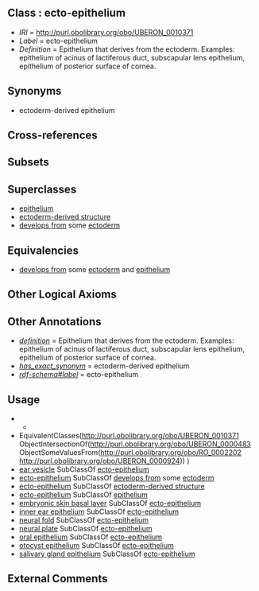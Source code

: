 
## Class : ecto-epithelium

 * *IRI* = http://purl.obolibrary.org/obo/UBERON_0010371
 * *Label* = ecto-epithelium
 * *Definition* = Epithelium that derives from the ectoderm. Examples: epithelium of acinus of lactiferous duct, subscapular lens epithelium, epithelium of posterior surface of cornea.

## Synonyms

 * ectoderm-derived epithelium

## Cross-references


## Subsets


## Superclasses

 * [epithelium](../../UBERON/83/UBERON_0000483.md)
 * [ectoderm-derived structure](../../UBERON/21/UBERON_0004121.md)
 * [develops from](../../RO/02/RO_0002202.md) some [ectoderm](../../UBERON/24/UBERON_0000924.md)

## Equivalencies

 * [develops from](../../RO/02/RO_0002202.md) some [ectoderm](../../UBERON/24/UBERON_0000924.md) and [epithelium](../../UBERON/83/UBERON_0000483.md)

## Other Logical Axioms


## Other Annotations

 * *[definition](../../IAO/15/IAO_0000115.md)* = Epithelium that derives from the ectoderm. Examples: epithelium of acinus of lactiferous duct, subscapular lens epithelium, epithelium of posterior surface of cornea.
 * *[has_exact_synonym](../../ym/oboInOwl#hasExactSynonym.md)* = ectoderm-derived epithelium
 * *[rdf-schema#label](../../el/rdf-schema#label.md)* = ecto-epithelium

## Usage

 * -
 * EquivalentClasses(<http://purl.obolibrary.org/obo/UBERON_0010371> ObjectIntersectionOf(<http://purl.obolibrary.org/obo/UBERON_0000483> ObjectSomeValuesFrom(<http://purl.obolibrary.org/obo/RO_0002202> <http://purl.obolibrary.org/obo/UBERON_0000924>)) )
 * [ear vesicle](../../UBERON/51/UBERON_0003051.md) SubClassOf [ecto-epithelium](../../UBERON/71/UBERON_0010371.md)
 * [ecto-epithelium](../../UBERON/71/UBERON_0010371.md) SubClassOf [develops from](../../RO/02/RO_0002202.md) some [ectoderm](../../UBERON/24/UBERON_0000924.md)
 * [ecto-epithelium](../../UBERON/71/UBERON_0010371.md) SubClassOf [ectoderm-derived structure](../../UBERON/21/UBERON_0004121.md)
 * [ecto-epithelium](../../UBERON/71/UBERON_0010371.md) SubClassOf [epithelium](../../UBERON/83/UBERON_0000483.md)
 * [embryonic skin basal layer](../../UBERON/72/UBERON_0011272.md) SubClassOf [ecto-epithelium](../../UBERON/71/UBERON_0010371.md)
 * [inner ear epithelium](../../UBERON/37/UBERON_0006937.md) SubClassOf [ecto-epithelium](../../UBERON/71/UBERON_0010371.md)
 * [neural fold](../../UBERON/62/UBERON_0005062.md) SubClassOf [ecto-epithelium](../../UBERON/71/UBERON_0010371.md)
 * [neural plate](../../UBERON/75/UBERON_0003075.md) SubClassOf [ecto-epithelium](../../UBERON/71/UBERON_0010371.md)
 * [oral epithelium](../../UBERON/24/UBERON_0002424.md) SubClassOf [ecto-epithelium](../../UBERON/71/UBERON_0010371.md)
 * [otocyst epithelium](../../UBERON/41/UBERON_0005641.md) SubClassOf [ecto-epithelium](../../UBERON/71/UBERON_0010371.md)
 * [salivary gland epithelium](../../UBERON/09/UBERON_0004809.md) SubClassOf [ecto-epithelium](../../UBERON/71/UBERON_0010371.md)

## External Comments

